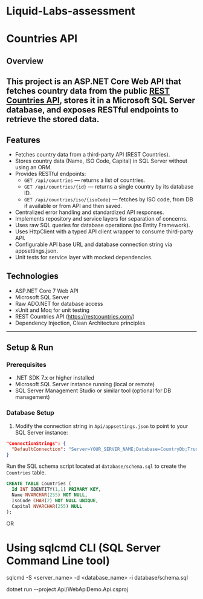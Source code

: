 # Liquid-Labs-assessment

# Countries API
## Overview

This project is an ASP.NET Core Web API that fetches country data from the public [REST Countries API](https://restcountries.com/), 
stores it in a Microsoft SQL Server database, and exposes RESTful endpoints to retrieve the stored data.
---

## Features
- Fetches country data from a third-party API (REST Countries).
- Stores country data (Name, ISO Code, Capital) in SQL Server without using an ORM.
- Provides RESTful endpoints:
  - `GET /api/countries` — returns a list of countries.
  - `GET /api/countries/{id}` — returns a single country by its database ID.
  - `GET /api/countries/iso/{isoCode}` — fetches by ISO code, from DB if available or from API and then saved.
- Centralized error handling and standardized API responses.
- Implements repository and service layers for separation of concerns.
- Uses raw SQL queries for database operations (no Entity Framework).
- Uses HttpClient with a typed API client wrapper to consume third-party API.
- Configurable API base URL and database connection string via appsettings.json.
- Unit tests for service layer with mocked dependencies.

## Technologies

- ASP.NET Core 7 Web API
- Microsoft SQL Server
- Raw ADO.NET for database access
- xUnit and Moq for unit testing
- REST Countries API (https://restcountries.com/)
- Dependency Injection, Clean Architecture principles


---

## Setup & Run

### Prerequisites
- .NET SDK 7.x or higher installed
- Microsoft SQL Server instance running (local or remote)
- SQL Server Management Studio or similar tool (optional for DB management)

### Database Setup
1. Modify the connection string in `Api/appsettings.json` to point to your SQL Server instance:

```json
"ConnectionStrings": {
  "DefaultConnection": "Server=YOUR_SERVER_NAME;Database=CountryDb;Trusted_Connection=True;"
}
```

Run the SQL schema script located at `database/schema.sql` to create the `Countries` table.

```sql
CREATE TABLE Countries (
  Id INT IDENTITY(1,1) PRIMARY KEY,
  Name NVARCHAR(255) NOT NULL,
  IsoCode CHAR(2) NOT NULL UNIQUE,
  Capital NVARCHAR(255) NULL
);
```
OR 
# Using sqlcmd CLI (SQL Server Command Line tool)
sqlcmd -S <server_name> -d <database_name> -i database/schema.sql

dotnet run --project Api/WebApiDemo.Api.csproj

